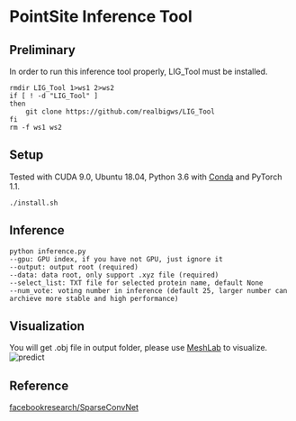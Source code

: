 # PointSite Inference Tool

## Preliminary

In order to run this inference tool properly, LIG_Tool must be installed.

```
rmdir LIG_Tool 1>ws1 2>ws2
if [ ! -d "LIG_Tool" ]
then
	git clone https://github.com/realbigws/LIG_Tool
fi
rm -f ws1 ws2
```


## Setup

Tested with CUDA 9.0, Ubuntu 18.04, Python 3.6 with [Conda](https://www.anaconda.com/) and PyTorch 1.1.

```
./install.sh

```

## Inference
 ```
python inference.py 
--gpu: GPU index, if you have not GPU, just ignore it
--output: output root (required)
--data: data root, only support .xyz file (required)
--select_list: TXT file for selected protein name, default None
--num_vote: voting number in inference (default 25, larger number can archieve more stable and high performance)
```
## Visualization
You will get .obj file in output folder, please use [MeshLab](http://www.meshlab.net/) to visualize.
![predict](pic/result.png)

## Reference
[facebookresearch/SparseConvNet](https://github.com/facebookresearch/SparseConvNet/tree/master/)

